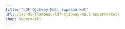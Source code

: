 ```yaml
---
title: "LDF Ojibway Mall Supermarket"
url: /lac-du-flambeau/ldf-ojibway-mall-supermarket/
shop: Supermarkt
---
```


